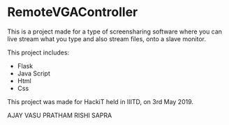 # RemoteVGAController

This is a project made for a type of screensharing software where you can live stream what you type and also stream files, onto a slave monitor. 

This project includes:
  - Flask
  - Java Script
  - Html
  - Css

This project was made for HackiT held in IIITD, on 3rd May 2019.

AJAY
VASU
PRATHAM
RISHI
SAPRA
